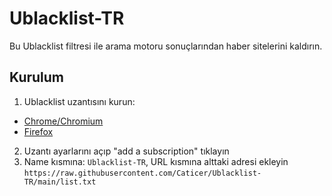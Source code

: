 # Ublacklist-TR
Bu Ublacklist filtresi ile arama motoru sonuçlarından haber sitelerini kaldırın.  

## Kurulum
1. Ublacklist uzantısını kurun:  
* [Chrome/Chromium](https://chrome.google.com/webstore/detail/ublacklist/pncfbmialoiaghdehhbnbhkkgmjanfhe)  
* [Firefox](https://addons.mozilla.org/tr/firefox/addon/ublacklist/)  
2. Uzantı ayarlarını açıp "add a subscription" tıklayın  
3. Name kısmına: `Ublacklist-TR`, URL kısmına alttaki adresi ekleyin  
`https://raw.githubusercontent.com/Caticer/Ublacklist-TR/main/list.txt`
